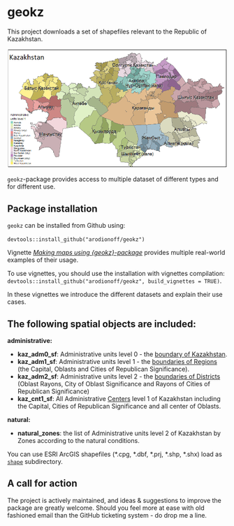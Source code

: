 # geokz    

This project downloads a set of shapefiles relevant to the Republic of Kazakhstan. 

![](man/figures/Kazakhstan.png)

`geokz`-package provides access to multiple dataset of different types and for different use. 

## Package installation

`geokz` can be installed from Github using:

`devtools::install_github("arodionoff/geokz")`

Vignette [*Making maps using {geokz}-package*](https://rpubs.com/A_Rodionoff/geokz) provides multiple real-world examples of their usage.

To use vignettes, you should use the installation with vignettes compilation: `devtools::install_github("arodionoff/geokz", build_vignettes = TRUE)`.

In these vignettes we introduce the different datasets and explain their use cases. 

## The following spatial objects are included:  

**administrative:**

* **kaz_adm0_sf**: Administrative units level 0 - the [boundary of Kazakhstan](inst/shape/kaz_admbnda_adm0_2018.shp).
* **kaz_adm1_sf**: Administrative units level 1 - the [boundaries of Regions](inst/shape/kaz_admbnda_adm1_2018.shp) (the Capital, Oblasts and Cities of Republican Significance).
* **kaz_adm2_sf**: Administrative units level 2 - the [boundaries of Districts](inst/shape/kaz_admbnda_adm2_2018.shp) (Oblast Rayons, City of Oblast Significance and Rayons of Cities of Republican Significance)
* **kaz_cnt1_sf**: All Administrative [Centers](inst/shape/kaz_admbnda_cnt1_2019.shp) level 1 of Kazakhstan including the Capital, Cities of Republican Significance and all center of Oblasts.

**natural:**

* **natural_zones**: the list of Administrative units level 2 of Kazakhstan by Zones according to the natural conditions.

You can use ESRI ArcGIS shapefiles (\*.cpg, \*.dbf, \*.prj, \*.shp, \*.shx) load as [`shape`](inst/shape) subdirectory.

## A call for action

The project is actively maintained, and ideas & suggestions to improve the package are greatly welcome. Should you feel more at ease with old fashioned email than the GitHub ticketing system - do drop me a line.
